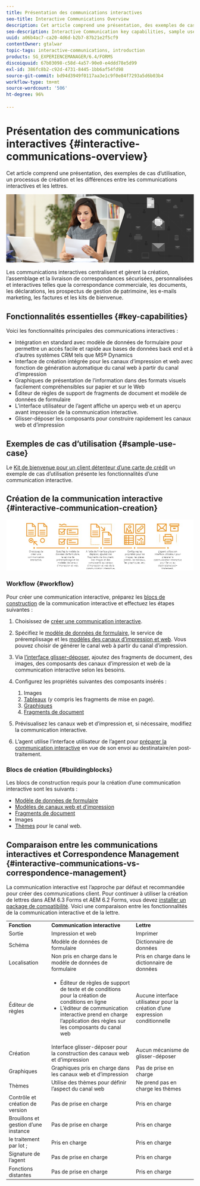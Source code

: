 ```yaml
---
title: Présentation des communications interactives
seo-title: Interactive Communications Overview
description: Cet article comprend une présentation, des exemples de cas d’utilisation, un processus de création et les différences entre les communications interactives et les lettres.
seo-description: Interactive Communication key capabilities, sample use cases, creation workflow, and differences between Interactive Communication and Correspondence Management
uuid: a06b4ac7-ca20-4d6d-b2b7-87b21e2f5cf9
contentOwner: gtalwar
topic-tags: interactive-communications, introduction
products: SG_EXPERIENCEMANAGER/6.4/FORMS
discoiquuid: 67b03098-c58d-4a57-90e0-e4ddd78e5d99
exl-id: 386fc8b2-c92d-4731-8445-1bb6af54fd98
source-git-commit: bd94d3949f0117aa3e1c9f0e84f7293a5d6b03b4
workflow-type: tm+mt
source-wordcount: '506'
ht-degree: 96%

---
```


# Présentation des communications interactives {#interactive-communications-overview}

Cet article comprend une présentation, des exemples de cas d’utilisation, un processus de création et les différences entre les communications interactives et les lettres.

![](do-not-localize/correspondence-management.png)

Les communications interactives centralisent et gèrent la création, l’assemblage et la livraison de correspondances sécurisées, personnalisées et interactives telles que la correspondance commerciale, les documents, les déclarations, les prospectus de gestion de patrimoine, les e-mails marketing, les factures et les kits de bienvenue.

## Fonctionnalités essentielles {#key-capabilities}

Voici les fonctionnalités principales des communications interactives :

* Intégration en standard avec modèle de données de formulaire pour permettre un accès facile et rapide aux bases de données back end et à d’autres systèmes CRM tels que MS® Dynamics
* Interface de création intégrée pour les canaux d’impression et web avec fonction de génération automatique du canal web à partir du canal d’impression
* Graphiques de présentation de l’information dans des formats visuels facilement compréhensibles sur papier et sur le Web
* Éditeur de règles de support de fragments de document et modèle de données de formulaire
* L’interface utilisateur de l’agent affiche un aperçu web et un aperçu avant impression de la communication interactive.
* Glisser-déposer les composants pour construire rapidement les canaux web et d’impression

## Exemples de cas d’utilisation {#sample-use-case}

Le [Kit de bienvenue pour un client détenteur d’une carte de crédit](/help/forms/using/finance-reference-site-walkthrough.md#credit-card-application-walkthrough) un exemple de cas d’utilisation présente les fonctionnalités d’une communication interactive.

## Création de la communication interactive  {#interactive-communication-creation}

![interactive_communication-01](assets/interactive_communication-01.jpg)

### Workflow {#workflow}

Pour créer une communication interactive, préparez les [blocs de construction](#buildingblocks) de la communication interactive et effectuez les étapes suivantes :

1. Choisissez de [créer une communication interactive](/help/forms/using/create-interactive-communication.md).

1. Spécifiez le [modèle de données de formulaire](/help/forms/using/data-integration.md), le service de préremplissage et les [modèles des canaux d’impression et web](/help/forms/using/web-channel-print-channel.md). Vous pouvez choisir de générer le canal web à partir du canal d’impression.

1. Via [l’interface glisser-déposer](/help/forms/using/introduction-interactive-communication-authoring.md), ajoutez des fragments de document, des images, des composants des canaux d’impression et web de la communication interactive selon les besoins.
1. Configurez les propriétés suivantes des composants insérés :

   1. Images
   1. [Tableaux](/help/forms/using/create-interactive-communication.md#tables) (y compris les fragments de mise en page).
   1. [Graphiques](/help/forms/using/chart-component-interactive-communications.md)
   1. [Fragments de document](/help/forms/using/create-interactive-communication.md#document-fragment-properties)

1. Prévisualisez les canaux web et d’impression et, si nécessaire, modifiez la communication interactive.
1. L’agent utilise l’interface utilisateur de l’agent pour [préparer la communication interactive](/help/forms/using/prepare-send-interactive-communication.md) en vue de son envoi au destinataire/en post-traitement.

### Blocs de création {#buildingblocks}

Les blocs de construction requis pour la création d’une communication interactive sont les suivants :

* [Modèle de données de formulaire](/help/forms/using/data-integration.md)
* [Modèles de canaux web et d’impression](/help/forms/using/web-channel-print-channel.md)
* [Fragments de document](/help/forms/using/document-fragments.md)
* Images
* [Thèmes](/help/forms/using/themes.md) pour le canal web.

## Comparaison entre les communications interactives et Correspondence Management {#interactive-communications-vs-correspondence-management}

La communication interactive est l’approche par défaut et recommandée pour créer des communications client. Pour continuer à utiliser la création de lettres dans AEM 6.3 Forms et AEM 6.2 Forms, vous devez [installer un package de compatibilité](/help/forms/using/compatibility-package.md). Voici une comparaison entre les fonctionnalités de la communication interactive et de la lettre.

<table> 
 <tbody>
  <tr>
   <td><strong>Fonction</strong></td> 
   <td><strong>Communication interactive</strong></td> 
   <td><strong>Lettre</strong></td> 
  </tr>
  <tr>
   <td>Sortie</td> 
   <td>Impression et web</td> 
   <td>Imprimer</td> 
  </tr>
  <tr>
   <td>Schéma</td> 
   <td>Modèle de données de formulaire </td> 
   <td>Dictionnaire de données </td> 
  </tr>
  <tr>
   <td>Localisation</td> 
   <td>Non pris en charge dans le modèle de données de formulaire</td> 
   <td>Pris en charge dans le dictionnaire de données</td> 
  </tr>
  <tr>
   <td>Éditeur de règles</td> 
   <td>
    <ul> 
     <li>Éditeur de règles de support de texte et de conditions pour la création de conditions en ligne</li> 
     <li>L’éditeur de communication interactive prend en charge l’application des règles sur les composants du canal web</li> 
    </ul> </td> 
   <td>Aucune interface utilisateur pour la création d’une expression conditionnelle</td> 
  </tr>
  <tr>
   <td>Création</td> 
   <td>Interface glisser-déposer pour la construction des canaux web et d’impression</td> 
   <td>Aucun mécanisme de glisser-déposer </td> 
  </tr>
  <tr>
   <td>Graphiques</td> 
   <td>Graphiques pris en charge dans les canaux web et d’impression</td> 
   <td>Pas de prise en charge</td> 
  </tr>
  <tr>
   <td>Thèmes</td> 
   <td>Utilise des thèmes pour définir l’aspect du canal web</td> 
   <td>Ne prend pas en charge les thèmes</td> 
  </tr>
  <tr>
   <td>Contrôle et création de version</td> 
   <td>Pas de prise en charge</td> 
   <td>Pris en charge</td> 
  </tr>
  <tr>
   <td>Brouillons et gestion d’une instance</td> 
   <td>Pas de prise en charge</td> 
   <td>Pris en charge</td> 
  </tr>
  <tr>
   <td>le traitement par lot ;</td> 
   <td>Pris en charge </td> 
   <td>Pris en charge</td> 
  </tr>
  <tr>
   <td>Signature de l’agent</td> 
   <td>Pas de prise en charge</td> 
   <td>Pris en charge</td> 
  </tr>
  <tr>
   <td>Fonctions distantes</td> 
   <td>Pas de prise en charge</td> 
   <td>Pris en charge</td> 
  </tr>
 </tbody>
</table>
